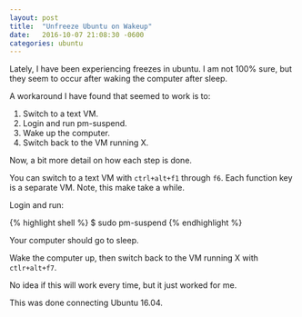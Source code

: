 ```yaml
---
layout: post
title:  "Unfreeze Ubuntu on Wakeup"
date:   2016-10-07 21:08:30 -0600
categories: ubuntu
---
```

Lately, I have been experiencing freezes in ubuntu. I am not 100% sure, but they seem to occur after waking the computer after sleep.

A workaround I have found that seemed to work is to:

1. Switch to a text VM.
2. Login and run pm-suspend.
3. Wake up the computer.
4. Switch back to the VM running X.

Now, a bit more detail on how each step is done.

You can switch to a text VM with `ctrl+alt+f1` through `f6`. Each function key is a separate VM. Note, this make take a while.

Login and run:

{% highlight shell %}
$ sudo pm-suspend
{% endhighlight %}

Your computer should go to sleep.

Wake the computer up, then switch back to the VM running X with `ctlr+alt+f7`.

No idea if this will work every time, but it just worked for me.

This was done connecting Ubuntu 16.04.

